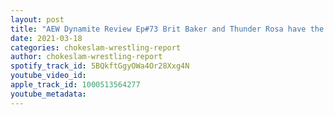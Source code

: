 ```yaml
---
layout: post
title: "AEW Dynamite Review Ep#73 Brit Baker and Thunder Rosa have the most awesome lights out match in the Women's division plus more!"
date: 2021-03-18
categories: chokeslam-wrestling-report
author: chokeslam-wrestling-report
spotify_track_id: 5BQkftGgyOWa4Or28Xxg4N
youtube_video_id:
apple_track_id: 1000513564277
youtube_metadata:
---
```

